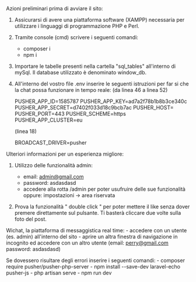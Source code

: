 Azioni preliminari prima di avviare il sito:

1. Assicurarsi di avere una piattaforma software (XAMPP) necessaria per utilizzare i linguaggi di programmazione PHP e Perl.
2. Tramite console (cmd) scrivere i seguenti comandi:
    - composer i
    - npm i
3. Importare le tabelle presenti nella cartella "sql_tables" all'interno di mySql. Il database utilizzato è denominato window_db.
4. All'interno del vostro file .env inserire le seguenti istruzioni per far si che la chat possa funzionare in tempo reale:
    (da linea 46 a linea 52)

    PUSHER_APP_ID=1585787
    PUSHER_APP_KEY=ad7a2f78b1b8b3ce340c
    PUSHER_APP_SECRET=d7402f033d18c9bcb7ac
    PUSHER_HOST=
    PUSHER_PORT=443
    PUSHER_SCHEME=https
    PUSHER_APP_CLUSTER=eu

    (linea 18)

    BROADCAST_DRIVER=pusher

Ulteriori informazioni per un esperienza migliore:

1. Utilizzo delle funzionalità admin:
    - email: admin@gmail.com
    - password: asdasdasd
    - accedere alla rotta /admin per poter usufruire delle sue funzionalità oppure: impostazioni -> area riservata

2. Prova la funzionalità " double click " per poter mettere il like senza dover premere direttamente sul pulsante.
Ti basterà cliccare due volte sulla foto del post.

Wichat, la piattaforma di messaggistica real time:
    - accedere con un utente (es. admin) all'interno del sito
    - aprire un altra finestra di navigazione in incognito ed accedere con un altro utente (email: perry@gmail.com password: asdasdasd)

Se dovessero risultare degli errori inserire i seguenti comandi:
    - composer require pusher/pusher-php-server
    - npm install --save-dev laravel-echo pusher-js
    - php artisan serve
    - npm run dev